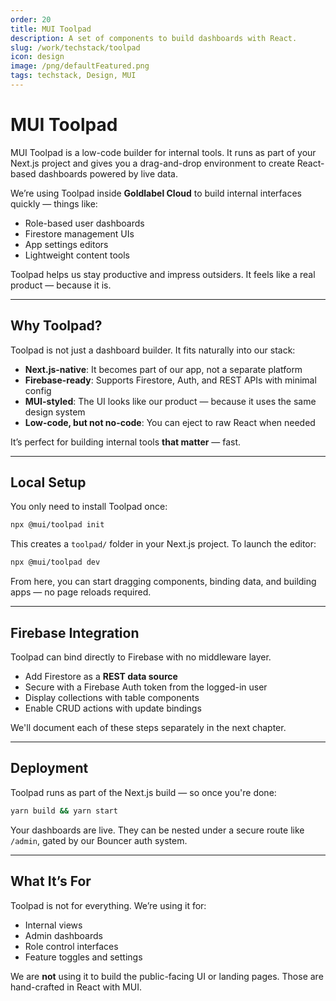 ```yaml
---
order: 20
title: MUI Toolpad
description: A set of components to build dashboards with React.
slug: /work/techstack/toolpad
icon: design
image: /png/defaultFeatured.png
tags: techstack, Design, MUI
---
```

# MUI Toolpad

MUI Toolpad is a low-code builder for internal tools. It runs as part of your Next.js project and gives you a drag-and-drop environment to create React-based dashboards powered by live data.

We’re using Toolpad inside **Goldlabel Cloud** to build internal interfaces quickly — things like:

- Role-based user dashboards  
- Firestore management UIs  
- App settings editors  
- Lightweight content tools

Toolpad helps us stay productive and impress outsiders. It feels like a real product — because it is.

---

## Why Toolpad?

Toolpad is not just a dashboard builder. It fits naturally into our stack:

- **Next.js-native**: It becomes part of our app, not a separate platform
- **Firebase-ready**: Supports Firestore, Auth, and REST APIs with minimal config
- **MUI-styled**: The UI looks like our product — because it uses the same design system
- **Low-code, but not no-code**: You can eject to raw React when needed

It’s perfect for building internal tools **that matter** — fast.

---

## Local Setup

You only need to install Toolpad once:

```bash
npx @mui/toolpad init
```

This creates a `toolpad/` folder in your Next.js project. To launch the editor:

```bash
npx @mui/toolpad dev
```

From here, you can start dragging components, binding data, and building apps — no page reloads required.

---

## Firebase Integration

Toolpad can bind directly to Firebase with no middleware layer.

- Add Firestore as a **REST data source**  
- Secure with a Firebase Auth token from the logged-in user  
- Display collections with table components  
- Enable CRUD actions with update bindings

We'll document each of these steps separately in the next chapter.

---

## Deployment

Toolpad runs as part of the Next.js build — so once you're done:

```bash
yarn build && yarn start
```

Your dashboards are live. They can be nested under a secure route like `/admin`, gated by our Bouncer auth system.

---

## What It’s For

Toolpad is not for everything. We’re using it for:

- Internal views
- Admin dashboards
- Role control interfaces
- Feature toggles and settings

We are **not** using it to build the public-facing UI or landing pages. Those are hand-crafted in React with MUI.

